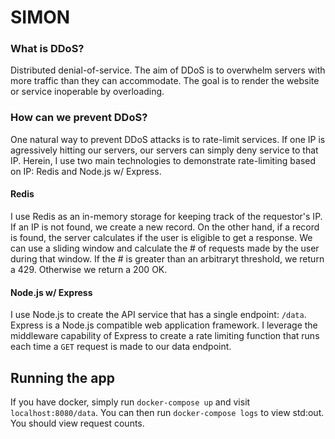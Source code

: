 # SIMON

### What is DDoS?

Distributed denial-of-service. The aim of DDoS is to overwhelm servers with more traffic than they can accommodate. The goal is to render the website or service inoperable by overloading.

### How can we prevent DDoS?

One natural way to prevent DDoS attacks is to rate-limit services. If one IP is agressively hitting our servers, our servers can simply deny service to that IP. Herein, I use two main technologies to demonstrate rate-limiting based on IP: Redis and Node.js w/ Express.

#### Redis

I use Redis as an in-memory storage for keeping track of the requestor's IP. If an IP is not found, we create a new record. On the other hand, if a record is found, the server calculates if the user is eligible to get a response. We can use a sliding window and calculate the # of requests made by the user during that window. If the # is greater than an arbitraryt threshold, we return a 429. Otherwise we return a 200 OK.

#### Node.js w/ Express

I use Node.js to create the API service that has a single endpoint: `/data`. Express is a Node.js compatible web application framework. I leverage the middleware capability of Express to create a rate limiting function that runs each time a `GET` request is made to our data endpoint.

## Running the app

If you have docker, simply run `docker-compose up` and visit `localhost:8080/data`. You can then run `docker-compose logs` to view std:out. You should view request counts.